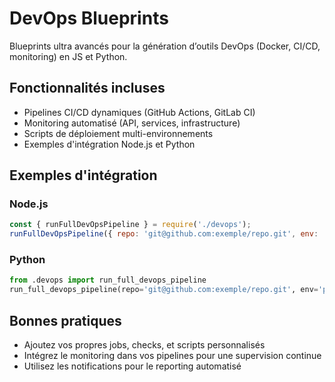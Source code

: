 # DevOps Blueprints

Blueprints ultra avancés pour la génération d’outils DevOps (Docker, CI/CD, monitoring) en JS et Python.

## Fonctionnalités incluses
- Pipelines CI/CD dynamiques (GitHub Actions, GitLab CI)
- Monitoring automatisé (API, services, infrastructure)
- Scripts de déploiement multi-environnements
- Exemples d'intégration Node.js et Python

## Exemples d'intégration

### Node.js
```js
const { runFullDevOpsPipeline } = require('./devops');
runFullDevOpsPipeline({ repo: 'git@github.com:exemple/repo.git', env: 'production', notifications: { send: msg => console.log(msg) } });
```

### Python
```python
from .devops import run_full_devops_pipeline
run_full_devops_pipeline(repo='git@github.com:exemple/repo.git', env='production')
```

## Bonnes pratiques
- Ajoutez vos propres jobs, checks, et scripts personnalisés
- Intégrez le monitoring dans vos pipelines pour une supervision continue
- Utilisez les notifications pour le reporting automatisé
